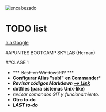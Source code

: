 ![encabezado](http://www.skylabcoders.com/images/403/default.png)

# TODO list

[Ir a Google](http://www.google.com)

#APUNTES BOOTCAMP SKYLAB (Hernan)

##CLASE 1

* *** ~~Bash en Windows10?~~ ***
* **Configurar Alias "subl" en Commander***
* ***Revisar códigos Markdown [--> Link](https://blog.ghost.org/markdown/)***
* **dotfiles (para sistemas Unix-like)**
* *revisar comandos GIT y funcionamiento.*
* **Otro to-do**
* ***LAST to-do***

